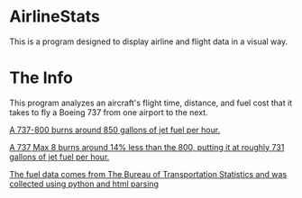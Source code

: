 # AirlineStats
This is a program designed to display airline and flight data in a visual way. 


# The Info
This program analyzes an aircraft's flight time, distance, and fuel cost that it takes to fly a Boeing 737 from one airport to the next.

[A 737-800 burns around 850 gallons of jet fuel per hour.](https://www.topspeed.com/aviation/aviation-reviews/boeing/1998-2010-boeing-737-800-ar85475.html)


[A 737 Max 8 burns around 14% less than the 800, putting it at roughly 731 gallons of jet fuel per hour.](https://centreforaviation.com/analysis/reports/key-boeing-customers-southwest-and-american-satisfied-in-the-early-days-of-737-max-8-operations-392181)


[The fuel data comes from The Bureau of Transportation Statistics and was collected using python and html parsing](https://www.transtats.bts.gov/fuel.asp)





